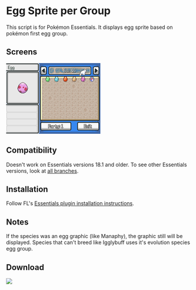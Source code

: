 # Egg Sprite per Group
This script is for Pokémon Essentials. It displays egg sprite based on pokémon first egg group.

## Screens
![](Screens/screen.png)

## Compatibility
Doesn't work on Essentials versions 18.1 and older. To see other Essentials versions, look at [all branches](../../branches/all).

## Installation
Follow FL's [Essentials plugin installation instructions](https://github.com/FL-/Misc/tree/main/Guides/EssentialsInstallPlugin).

## Notes
If the species was an egg graphic (like Manaphy), the graphic still will be displayed. Species that can't breed like Igglybuff uses it's evolution species egg group.

## Download
[![](https://custom-icon-badges.demolab.com/badge/-Download-red?style=for-the-badge&logo=download&logoColor=white)](../../archive/refs/heads/main.zip)
